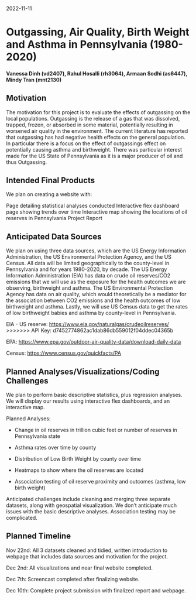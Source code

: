2022-11-11

# Outgassing, Air Quality, Birth Weight and Asthma in Pennsylvania (1980-2020)

#### Vanessa Dinh (vd2407), Rahul Hosalli (rh3064), Armaan Sodhi (as6447), Mindy Tran (mnt2130)

## Motivation

The motivation for this project is to evaluate the effects of outgassing
on the local populations. Outgassing is the release of a gas that was
dissolved, trapped, frozen, or absorbed in some material, potentially
resulting in worsened air quality in the environment. The current
literature has reported that outgassing has had negative health effects
on the general population. In particular there is a focus on the effect
of outgassings effect on potentially causing asthma and birthweight.
There was particular interest made for the US State of Pennsylvania as
it is a major producer of oil and thus Outgassing.

## Intended Final Products

We plan on creating a website with:

Page detailing statistical analyses conducted Interactive flex dashboard
page showing trends over time Interactive map showing the locations of
oil reserves in Pennsylvania Project Report

## Anticipated Data Sources

We plan on using three data sources, which are the US Energy Information
Administration, the US Environmental Protection Agency, and the US
Census. All data will be limited geographically to the county-level in
Pennsylvania and for years 1980-2020, by decade. The US Energy
Information Administration (EIA) has data on crude oil reserves/CO2
emissions that we will use as the exposure for the health outcomes we
are observing, birthweight and asthma. The US Environmental Protection
Agency has data on air quality, which would theoretically be a mediator
for the association between CO2 emissions and the health outcomes of low
birthweight and asthma. Lastly, we will use US Census data to get the
rates of low birthweight babies and asthma by county-level in
Pennsylvania.

EIA - US reserve: <https://www.eia.gov/naturalgas/crudeoilreserves/>
\>\>\>\>\>\>\> API Key: d7452774862ac1dab86db559012f04ddec04365b

EPA: <https://www.epa.gov/outdoor-air-quality-data/download-daily-data>

Census: <https://www.census.gov/quickfacts/PA>

## Planned Analyses/Visualizations/Coding Challenges

We plan to perform basic descriptive statistics, plus regression
analyses. We will display our results using interactive flex dashboards,
and an interactive map.

Planned Analyses:

-   Change in oil reserves in trillion cubic feet or number of reserves
    in Pennsylvania state

-   Asthma rates over time by county

-   Distribution of Low Birth Weight by county over time

-   Heatmaps to show where the oil reserves are located

-   Association testing of oil reserve proximity and outcomes (asthma,
    low birth weight)

Anticipated challenges include cleaning and merging three separate
datasets, along with geospatial visualization. We don’t anticipate much
issues with the basic descriptive analyses. Association testing may be
complicated.

## Planned Timeline

Nov 22nd: All 3 datasets cleaned and tidied, written introduction to
webpage that includes data sources and motivation for the project.

Dec 2nd: All visualizations and near final website completed.

Dec 7th: Screencast completed after finalizing website.

Dec 10th: Complete project submission with finalized report and webpage.

